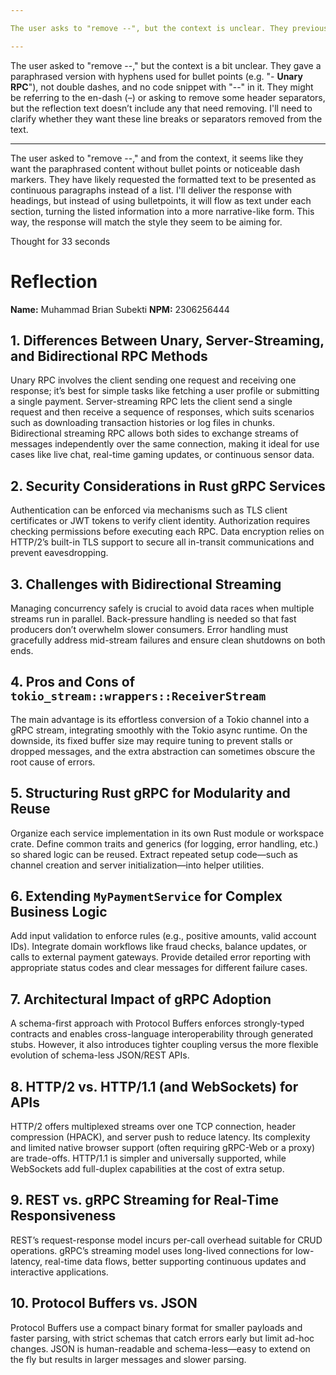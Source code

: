 ```yaml
---

The user asks to "remove --", but the context is unclear. They previously posted paraphrased content with sections separated by dashes or used as bullet points, so they could be asking to eliminate these dashes, or possibly the em-dashes (—). It's also possible that they just want the dashes (--) removed from the text and not the other elements. I'll need to confirm if they mean the bullet points or horizontal lines, or if it refers only to the dashes used for separating content.

---
```


The user asked to "remove --," but the context is a bit unclear. They gave a paraphrased version with hyphens used for bullet points (e.g. "- **Unary RPC**"), not double dashes, and no code snippet with "--" in it. They might be referring to the en-dash (–) or asking to remove some header separators, but the reflection text doesn’t include any that need removing. I'll need to clarify whether they want these line breaks or separators removed from the text.

---

The user asked to "remove --," and from the context, it seems like they want the paraphrased content without bullet points or noticeable dash markers. They have likely requested the formatted text to be presented as continuous paragraphs instead of a list. I'll deliver the response with headings, but instead of using bulletpoints, it will flow as text under each section, turning the listed information into a more narrative-like form. This way, the response will match the style they seem to be aiming for.


Thought for 33 seconds


# Reflection

**Name:** Muhammad Brian Subekti
**NPM:** 2306256444

## 1. Differences Between Unary, Server-Streaming, and Bidirectional RPC Methods

Unary RPC involves the client sending one request and receiving one response; it’s best for simple tasks like fetching a user profile or submitting a single payment. Server-streaming RPC lets the client send a single request and then receive a sequence of responses, which suits scenarios such as downloading transaction histories or log files in chunks. Bidirectional streaming RPC allows both sides to exchange streams of messages independently over the same connection, making it ideal for use cases like live chat, real-time gaming updates, or continuous sensor data.

## 2. Security Considerations in Rust gRPC Services

Authentication can be enforced via mechanisms such as TLS client certificates or JWT tokens to verify client identity. Authorization requires checking permissions before executing each RPC. Data encryption relies on HTTP/2’s built-in TLS support to secure all in-transit communications and prevent eavesdropping.

## 3. Challenges with Bidirectional Streaming

Managing concurrency safely is crucial to avoid data races when multiple streams run in parallel. Back-pressure handling is needed so that fast producers don’t overwhelm slower consumers. Error handling must gracefully address mid-stream failures and ensure clean shutdowns on both ends.

## 4. Pros and Cons of `tokio_stream::wrappers::ReceiverStream`

The main advantage is its effortless conversion of a Tokio channel into a gRPC stream, integrating smoothly with the Tokio async runtime. On the downside, its fixed buffer size may require tuning to prevent stalls or dropped messages, and the extra abstraction can sometimes obscure the root cause of errors.

## 5. Structuring Rust gRPC for Modularity and Reuse

Organize each service implementation in its own Rust module or workspace crate. Define common traits and generics (for logging, error handling, etc.) so shared logic can be reused. Extract repeated setup code—such as channel creation and server initialization—into helper utilities.

## 6. Extending `MyPaymentService` for Complex Business Logic

Add input validation to enforce rules (e.g., positive amounts, valid account IDs). Integrate domain workflows like fraud checks, balance updates, or calls to external payment gateways. Provide detailed error reporting with appropriate status codes and clear messages for different failure cases.

## 7. Architectural Impact of gRPC Adoption

A schema-first approach with Protocol Buffers enforces strongly-typed contracts and enables cross-language interoperability through generated stubs. However, it also introduces tighter coupling versus the more flexible evolution of schema-less JSON/REST APIs.

## 8. HTTP/2 vs. HTTP/1.1 (and WebSockets) for APIs

HTTP/2 offers multiplexed streams over one TCP connection, header compression (HPACK), and server push to reduce latency. Its complexity and limited native browser support (often requiring gRPC-Web or a proxy) are trade-offs. HTTP/1.1 is simpler and universally supported, while WebSockets add full-duplex capabilities at the cost of extra setup.

## 9. REST vs. gRPC Streaming for Real-Time Responsiveness

REST’s request-response model incurs per-call overhead suitable for CRUD operations. gRPC’s streaming model uses long-lived connections for low-latency, real-time data flows, better supporting continuous updates and interactive applications.

## 10. Protocol Buffers vs. JSON

Protocol Buffers use a compact binary format for smaller payloads and faster parsing, with strict schemas that catch errors early but limit ad-hoc changes. JSON is human-readable and schema-less—easy to extend on the fly but results in larger messages and slower parsing.
